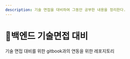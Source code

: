```yaml
---
description: 기술 면접을 대비하여 그동안 공부한 내용을 정리한다.
---
```


# 백엔드 기술면접 대비

기술 면접 대비를 위한 gitbook과의 연동을 위한 레포지토리
